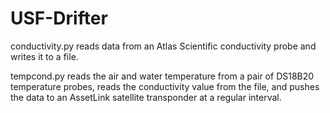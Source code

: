 # USF-Drifter
conductivity.py reads data from an Atlas Scientific conductivity probe and writes it to a file.

tempcond.py reads the air and water temperature from a pair of DS18B20 temperature probes, reads the conductivity value from the file, and pushes the data to an AssetLink satellite transponder at a regular interval.
